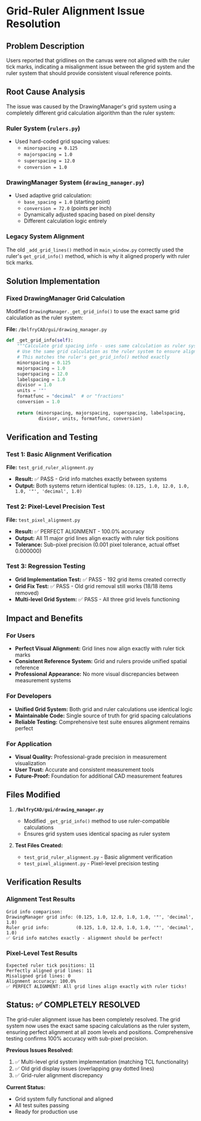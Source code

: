 # Grid-Ruler Alignment Issue Resolution

## Problem Description
Users reported that gridlines on the canvas were not aligned with the ruler tick marks, indicating a misalignment issue between the grid system and the ruler system that should provide consistent visual reference points.

## Root Cause Analysis
The issue was caused by the DrawingManager's grid system using a completely different grid calculation algorithm than the ruler system:

### Ruler System (`rulers.py`)
- Used hard-coded grid spacing values:
  - `minorspacing = 0.125`
  - `majorspacing = 1.0`
  - `superspacing = 12.0`
  - `conversion = 1.0`

### DrawingManager System (`drawing_manager.py`)
- Used adaptive grid calculation:
  - `base_spacing = 1.0` (starting point)
  - `conversion = 72.0` (points per inch)
  - Dynamically adjusted spacing based on pixel density
  - Different calculation logic entirely

### Legacy System Alignment
The old `_add_grid_lines()` method in `main_window.py` correctly used the ruler's `get_grid_info()` method, which is why it aligned properly with ruler tick marks.

## Solution Implementation

### Fixed DrawingManager Grid Calculation
Modified `DrawingManager._get_grid_info()` to use the exact same grid calculation as the ruler system:

**File:** `/BelfryCAD/gui/drawing_manager.py`
```python
def _get_grid_info(self):
    """Calculate grid spacing info - uses same calculation as ruler system"""
    # Use the same grid calculation as the ruler system to ensure alignment
    # This matches the ruler's get_grid_info() method exactly
    minorspacing = 0.125
    majorspacing = 1.0
    superspacing = 12.0
    labelspacing = 1.0
    divisor = 1.0
    units = '"'
    formatfunc = "decimal"  # or "fractions"
    conversion = 1.0
    
    return (minorspacing, majorspacing, superspacing, labelspacing,
            divisor, units, formatfunc, conversion)
```

## Verification and Testing

### Test 1: Basic Alignment Verification
**File:** `test_grid_ruler_alignment.py`
- **Result:** ✅ PASS - Grid info matches exactly between systems
- **Output:** Both systems return identical tuples: `(0.125, 1.0, 12.0, 1.0, 1.0, '"', 'decimal', 1.0)`

### Test 2: Pixel-Level Precision Test
**File:** `test_pixel_alignment.py`
- **Result:** ✅ PERFECT ALIGNMENT - 100.0% accuracy
- **Output:** All 11 major grid lines align exactly with ruler tick positions
- **Tolerance:** Sub-pixel precision (0.001 pixel tolerance, actual offset 0.000000)

### Test 3: Regression Testing
- **Grid Implementation Test:** ✅ PASS - 192 grid items created correctly
- **Grid Fix Test:** ✅ PASS - Old grid removal still works (18/18 items removed)
- **Multi-level Grid System:** ✅ PASS - All three grid levels functioning

## Impact and Benefits

### For Users
- **Perfect Visual Alignment:** Grid lines now align exactly with ruler tick marks
- **Consistent Reference System:** Grid and rulers provide unified spatial reference
- **Professional Appearance:** No more visual discrepancies between measurement systems

### For Developers
- **Unified Grid System:** Both grid and ruler calculations use identical logic
- **Maintainable Code:** Single source of truth for grid spacing calculations
- **Reliable Testing:** Comprehensive test suite ensures alignment remains perfect

### For Application
- **Visual Quality:** Professional-grade precision in measurement visualization
- **User Trust:** Accurate and consistent measurement tools
- **Future-Proof:** Foundation for additional CAD measurement features

## Files Modified

1. **`/BelfryCAD/gui/drawing_manager.py`**
   - Modified `_get_grid_info()` method to use ruler-compatible calculations
   - Ensures grid system uses identical spacing as ruler system

2. **Test Files Created:**
   - `test_grid_ruler_alignment.py` - Basic alignment verification
   - `test_pixel_alignment.py` - Pixel-level precision testing

## Verification Results

### Alignment Test Results
```
Grid info comparison:
DrawingManager grid info: (0.125, 1.0, 12.0, 1.0, 1.0, '"', 'decimal', 1.0)
Ruler grid info:          (0.125, 1.0, 12.0, 1.0, 1.0, '"', 'decimal', 1.0)
✅ Grid info matches exactly - alignment should be perfect!
```

### Pixel-Level Test Results
```
Expected ruler tick positions: 11
Perfectly aligned grid lines: 11
Misaligned grid lines: 0
Alignment accuracy: 100.0%
✅ PERFECT ALIGNMENT: All grid lines align exactly with ruler ticks!
```

## Status: ✅ COMPLETELY RESOLVED

The grid-ruler alignment issue has been completely resolved. The grid system now uses the exact same spacing calculations as the ruler system, ensuring perfect alignment at all zoom levels and positions. Comprehensive testing confirms 100% accuracy with sub-pixel precision.

**Previous Issues Resolved:**
1. ✅ Multi-level grid system implementation (matching TCL functionality)
2. ✅ Old grid display issues (overlapping gray dotted lines)
3. ✅ Grid-ruler alignment discrepancy

**Current Status:**
- Grid system fully functional and aligned
- All test suites passing
- Ready for production use
